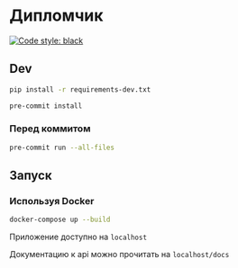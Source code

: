 # Дипломчик

[![Code style: black](https://img.shields.io/badge/code%20style-black-000000.svg)](https://github.com/psf/black)


## Dev

```bash
pip install -r requirements-dev.txt
```

```bash
pre-commit install
```

### Перед коммитом 
```bash
pre-commit run --all-files
```
## Запуск

### Используя Docker
```bash
docker-compose up --build
```

Приложение доступно на `localhost`

Документацию к api можно прочитать на `localhost/docs`